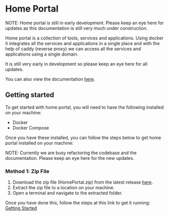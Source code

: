 # Home Portal

NOTE: Home portal is still in early development. Please keep an eye here for updates as this documentation is still very much under construction.

Home portal is a collection of tools, services and applications. Using docker it integrates all the services and applications in a single place and with the help of caddy (reverse proxy) we can access all the services and applications using a single domain.

It is still very early in development so please keep an eye here for all updates.

You can also view the documentation [here](https://evanlab-gme8r.ondigitalocean.app/hp/).

## Getting started

To get started with home portal, you will need to have the following installed on your machine:

- Docker
- Docker Compose

Once you have these installed, you can follow the steps below to get home portal installed on your machine:

NOTE: Currently we are busy refactoring the codebase and the documentation. Please keep an eye here for the new updates.

### Method 1: Zip File

1. Download the zip file (HomePortal.zip) from the latest release [here](https://github.com/Evanlab02/HomePortal/releases). 
2. Extract the zip file to a location on your machine.
3. Open a terminal and navigate to the extracted folder.

Once you have done this, follow the steps at this link to get it running: [Getting Started](https://evanlab-gme8r.ondigitalocean.app/guides/)
